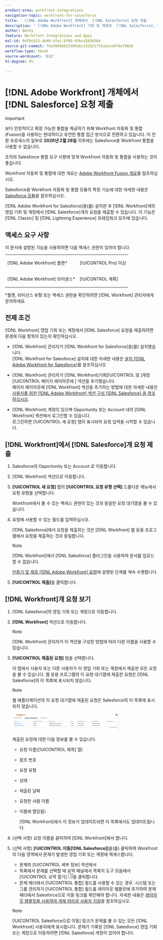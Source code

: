 ```yaml
---
product-area: workfront-integrations
navigation-topic: workfront-for-salesforce
title: ' [!DNL Adobe Workfront] 개체에서  [!DNL Salesforce] 요청 제출'
description: ' [!DNL Adobe Workfront] 기회 및 계정의  [!DNL Salesforce], you can submit [!DNL Workfront] for [!DNL Salesforce] 요청을 설치한 후. 이 기능은 Classic 및 Lightning Experience 프레임워크 모두에 있습니다.'
author: Becky
feature: Workfront Integrations and Apps
exl-id: 84f8cb15-4840-4fe1-bf60-93bc4283b564
source-git-commit: f9af669b023309abc132421f35a2ece974e796b0
workflow-type: tm+mt
source-wordcount: '632'
ht-degree: 0%

---
```


# [!DNL Adobe Workfront] 개체에서 [!DNL Salesforce] 요청 제출

>[!IMPORTANT]
>
>보다 안정적이고 확장 가능한 통합을 제공하기 위해 Workfront 자동화 및 통합(Fusion)을 사용하는 현대적이고 유연한 통합 접근 방식으로 전환하고 있습니다. 이 전환 프로세스의 일부로 **2026년 2월 28일** 이후에는 Salesforce용 Workfront 통합을 사용할 수 없습니다.
>
>조직의 Salesforce 통합 요구 사항에 맞게 Workfront 자동화 및 통합을 사용하는 것이 좋습니다.
>
>Workfront 자동화 및 통합에 대한 개요는 [Adobe Workfront Fusion 개요](https://experienceleague.adobe.com/en/docs/workfront-fusion/using/get-started-with-fusion/understand-workfront-fusion/workfront-fusion-overview)를 참조하십시오.
>
>Salesforce용 Workfront 자동화 및 통합 모듈의 특정 기능에 대한 자세한 내용은 [Salesforce 모듈](https://experienceleague.adobe.com/en/docs/workfront-fusion/using/references/apps-and-their-modules/third-party-app-connectors/salesforce-modules)을 참조하십시오.

[!DNL Adobe Workfront for Salesforce]을(를) 설치한 후 [!DNL Workfront]개의 영업 기회 및 계정에서 [!DNL Salesforce]개의 요청을 제출할 수 있습니다. 이 기능은 [!DNL Classic] 및 [!DNL Lightning Experience] 프레임워크 모두에 있습니다.

## 액세스 요구 사항

이 문서에 설명된 기능을 사용하려면 다음 액세스 권한이 있어야 합니다.

<table style="table-layout:auto"> 
 <col> 
 <col> 
 <tbody> 
  <tr> 
   <td role="rowheader"><p>[!DNL Adobe Workfront] 플랜*</p></td> 
   <td> <p>[!UICONTROL Pro] 이상</p> </td> 
  </tr> 
  <tr> 
   <td role="rowheader"><p>[!DNL Adobe Workfront] 라이센스*</p></td> 
   <td> <p>[!UICONTROL 계획]</p> </td> 
  </tr> 
 </tbody> 
</table>

&#42;플랜, 라이선스 유형 또는 액세스 권한을 확인하려면 [!DNL Workfront] 관리자에게 문의하세요.

## 전제 조건

[!DNL Workfront] 영업 기회 또는 계정에서 [!DNL Salesforce] 요청을 제출하려면 환경에 다음 항목이 있는지 확인하십시오.

* [!DNL Workfront] 관리자가 [!DNL Workfront for Salesforce]을(를) 설치했습니다.\
   [!DNL Workfront for Salesforce] 설치에 대한 자세한 내용은 [설치 [!DNL Adobe Workfront for Salesforce]](../../workfront-integrations-and-apps/using-workfront-with-salesforce/install-workfront-for-salesforce.md)를 참조하십시오

* [!DNL Workfront] 관리자가 [!DNL Workfront]기회[!UICONTROL  및 ]계정[!UICONTROL  페이지 레이아웃에 ] 섹션을 추가했습니다.\
   페이지 레이아웃에 [!DNL Workfront] 섹션을 추가하는 방법에 대한 자세한 내용은 [사용자를 위한  [!DNL Adobe Workfront] 섹션 구성 [!DNL Salesforce] 을 참조하십시오](../../workfront-integrations-and-apps/using-workfront-with-salesforce/configure-wf-section-for-salesforce-users.md).

* [!DNL Workfront] 계정이 있으며 Opportunity 또는 Account 내의 [!DNL Workfront] 섹션에서 로그인할 수 있습니다.\
   로그인하면 [!UICONTROL 새 요청] 탭이 표시되어 요청 입력을 시작할 수 있습니다.

## [!DNL Workfront]에서 [!DNL Salesforce]개 요청 제출

1. Salesforce의 Opportunity 또는 Account 로 이동합니다.
1. [!DNL Workfront] 섹션으로 이동합니다.
1. **[!UICONTROL 새 요청]** 탭의 **[!UICONTROL 요청 유형 선택]** 드롭다운 메뉴에서 요청 유형을 선택합니다.

   Workfront에서 볼 수 있는 액세스 권한이 있는 것과 동일한 요청 대기열을 볼 수 있습니다.

1. 요청에 사용할 수 있는 필드를 입력하십시오.

   [!DNL Salesforce]에서 요청을 제출하는 것은 [!DNL Workfront] 웹 응용 프로그램에서 요청을 제출하는 것과 동일합니다.

   >[!NOTE]
   >
   >[!DNL Workfront]에서 [!DNL Salesforce] 플러그인을 사용하여 문서를 업로드할 수 없습니다.

   [만들기 및 제출 [!DNL Adobe Workfront] 요청](../../manage-work/requests/create-requests/create-submit-requests.md)에 설명된 단계를 계속 수행합니다.

1. **[!UICONTROL 제출]**&#x200B;을 클릭합니다.

## [!DNL Workfront]개 요청 보기

1. [!DNL Salesforce]의 영업 기회 또는 계정으로 이동합니다.
1. **[!DNL Workfront]** 섹션으로 이동합니다.

   >[!NOTE]
   >
   >[!DNL Workfront] 관리자가 이 섹션을 구성한 방법에 따라 다른 이름을 사용할 수 있습니다.

1. **[!UICONTROL 제출된 요청]** 탭을 선택합니다.

   이 탭에서 사용자 또는 다른 사용자가 이 영업 기회 또는 계정에서 제출한 모든 요청을 볼 수 있습니다. 웹 응용 프로그램의 이 요청 대기열에 제출한 요청은 [!DNL Salesforce]의 이 목록에 표시되지 않습니다.

   >[!NOTE]
   >
   >웹 애플리케이션의 이 요청 대기열에 제출된 요청은 Salesforce의 이 목록에 표시되지 않습니다.

   ![salesforce_submitted_requests.png](assets/salesforce-submitted-requests-350x58.png)

   제출된 요청에 대한 다음 정보를 볼 수 있습니다.

   * 요청 이름([!UICONTROL 제목] 열)
   * 참조 번호
   * 요청 유형
   * 상태
   * 제출된 날짜
   * 요청한 사람 이름
   * 이름에 할당됨\

     [!DNL Workfront]에서 이 정보가 업데이트되면 이 목록에서도 업데이트됩니다.

1. (선택 사항) 요청 이름을 클릭하여 [!DNL Workfront]에서 엽니다.

1. (선택 사항) **[!UICONTROL 이동[!DNL Salesforce]]**&#x200B;을(를) 클릭하여 Workfront의 다음 영역에서 문제가 발생한 영업 기회 또는 계정에 액세스합니다.

   * 문제의 [!UICONTROL 세부 정보] 섹션에서
   * 목록에서 문제를 선택할 때 요약 패널에서 목록의 도구 모음에서 [!UICONTROL 요약 열기] ![요약 패널 아이콘](assets/summary-panel-icon.png)을 클릭합니다.
   * 문제 헤더에서 [!UICONTROL 통합] 필드를 사용할 수 있는 경우. 시스템 또는 그룹 관리자가 [!UICONTROL 통합] 필드를 레이아웃 템플릿에 추가하여 문제 헤더에서 Salesforce으로 이동 링크를 확인해야 합니다. 자세한 내용은 [레이아웃 템플릿을 사용하여 개체 머리글 사용자 지정](../../administration-and-setup/customize-workfront/use-layout-templates/customize-object-headers.md)을 참조하십시오.

   >[!NOTE]
   >
   >[!UICONTROL Salesforce으로 이동] 링크가 문제를 볼 수 있는 모든 [!DNL Workfront] 사용자에게 표시됩니다. 문제가 기록된 [!DNL Salesforce] 영업 기회 또는 계정으로 이동하려면 [!DNL Salesforce] 계정이 있어야 합니다.
